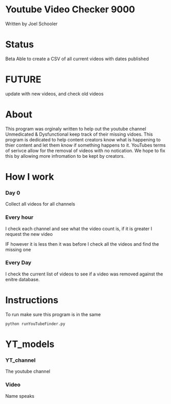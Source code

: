 # Youtube Video Checker 9000
Written by Joel Schooler


# Status
Beta
Able to create a CSV of all current videos with dates published

# FUTURE
update with new videos, and check old videos


# About
This program was orginaly written to help out the youtube channel Unmedicated & Dysfunctional keep track of their missing vidoes. This program is dedicated to help content creators know what is happening to thier content and let them know if something happens to it. YouTubes terms of serivce allow for the removal of videos with no notication. We hope to fix this by allowing more infromation to be kept by creators.


# How I work

### Day 0
Collect all videos for all channels

### Every  hour
I check each channel and see what the video count is, if it is greater I request the new video

IF however it is less then it was before I check all the videos and find the missing one

### Every Day
I check the current list of videos to see if a video was removed against the enitre database. 

# Instructions


To run make sure this program is in the same 
```
python runYouTubeFinder.py
```

# YT_models

### YT_channel
The youtube channel

### Video
Name speaks








